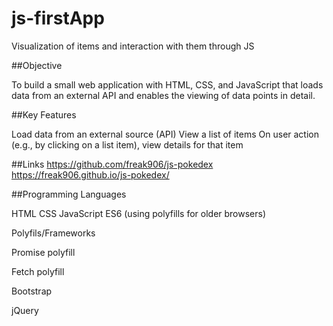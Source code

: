# js-firstApp
Visualization of items and interaction with them through JS


##Objective

To build a small web application with HTML, CSS, and JavaScript that loads data from an external API and enables the viewing of data points in detail.

##Key Features

Load data from an external source (API)
View a list of items
On user action (e.g., by clicking on a list item), view details for that item

##Links
https://github.com/freak906/js-pokedex
https://freak906.github.io/js-pokedex/

##Programming Languages

HTML
CSS
JavaScript ES6 (using polyfills for older browsers)

Polyfils/Frameworks

Promise polyfill

Fetch polyfill

Bootstrap

jQuery


